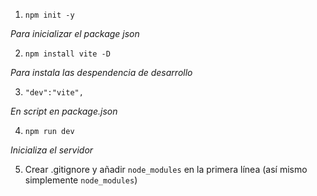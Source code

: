 1. `npm init -y`

*Para inicializar el package json*

2. `npm install vite -D`

*Para instala las despendencia de desarrollo*

3. `"dev":"vite",`

*En script en package.json*

4. `npm run dev`

*Inicializa el servidor*

5. Crear .gitignore y añadir `node_modules` en la primera línea (así mismo simplemente `node_modules`)